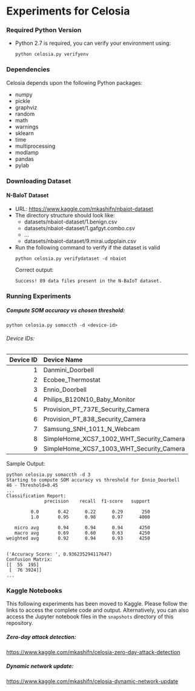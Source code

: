 # Experiments for Celosia

### Required Python Version
* Python 2.7 is required, you can verify your environment using:
  ```
  python celosia.py verifyenv
  ```
### Dependencies
Celosia depends upon the following Python packages:
  * numpy
  * pickle
  * graphviz
  * random
  * math
  * warnings
  * sklearn
  * time
  * multiprocessing
  * modlamp
  * pandas
  * pylab

  
### Downloading Dataset
#### N-BaIoT Dataset
* URL: https://www.kaggle.com/mkashifn/nbaiot-dataset
* The directory structure should look like:<br>
  - datasets/nbaiot-dataset/1.benign.csv
  - datasets/nbaiot-dataset/1.gafgyt.combo.csv
  - ...
  - datasets/nbaiot-dataset/9.mirai.udpplain.csv
* Run the following command to verify if the dataset is valid
  ```
  python celosia.py verifydataset -d nbaiot
  ```
  Correct output:
  ```
  Success! 89 data files present in the N-BaIoT dataset.
  ```

### Running Experiments
##### Compute SOM accuracy vs chosen threshold:
  ```
  python celosia.py somaccth -d <device-id>
  ```
  ###### Device IDs:

  | Device ID| Device Name                              |
  |---------:|:-----------------------------------------|
  | 1        | Danmini_Doorbell                         |
  | 2        | Ecobee_Thermostat                        |
  | 3        | Ennio_Doorbell                           |
  | 4        | Philips_B120N10_Baby_Monitor             |
  | 5        | Provision_PT_737E_Security_Camera        |
  | 6        | Provision_PT_838_Security_Camera         |
  | 7        | Samsung_SNH_1011_N_Webcam                |
  | 8        | SimpleHome_XCS7_1002_WHT_Security_Camera |
  | 9        | SimpleHome_XCS7_1003_WHT_Security_Camera |

  Sample Output:
  ```
  python celosia.py somaccth -d 3
  Starting to compute SOM accuracy vs threshold for Ennio_Doorbell
  46 - Threshold=0.45
  ...
  Classification Report: 
                precision    recall  f1-score   support

           0.0       0.42      0.22      0.29       250
           1.0       0.95      0.98      0.97      4000

     micro avg       0.94      0.94      0.94      4250
     macro avg       0.69      0.60      0.63      4250
  weighted avg       0.92      0.94      0.93      4250


  ('Accuracy Score: ', 0.936235294117647)
  Confusion Matrix: 
  [[  55  195]
   [  76 3924]]
  ...
  ```
### Kaggle Notebooks

This following experiments has been moved to Kaggle. Please follow the links to access the complete code and output. Alternatively, you can also access the Jupyter notebook files in the `snapshots` directory of this repository. 

##### Zero-day attack detection:
  
  https://www.kaggle.com/mkashifn/celosia-zero-day-attack-detection

##### Dynamic network update:
  https://www.kaggle.com/mkashifn/celosia-dynamic-network-update